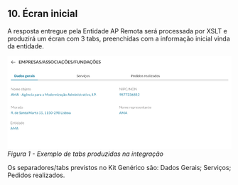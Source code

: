 ## 10.	Écran inicial

A resposta entregue pela Entidade AP Remota será processada por XSLT e produzirá um écran com 3 tabs, preenchidas com a informação inicial vinda da entidade.

![Figura 1 - Exemplo de tabs produzidas na integração](https://github.com/amagovpt/ePortugal/blob/main/assets/images/ecran-inicial.png?raw=true)
*Figura 1 - Exemplo de tabs produzidas na integração*

Os separadores/tabs previstos no Kit Genérico são: Dados Gerais; Serviços; Pedidos realizados.
